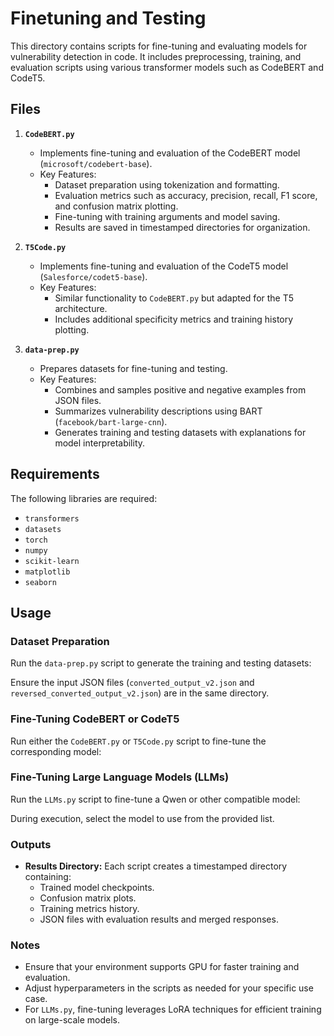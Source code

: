 # Finetuning and Testing

This directory contains scripts for fine-tuning and evaluating models for vulnerability detection in code. It includes preprocessing, training, and evaluation scripts using various transformer models such as CodeBERT and CodeT5.

## Files

1. **`CodeBERT.py`**
   - Implements fine-tuning and evaluation of the CodeBERT model (`microsoft/codebert-base`).
   - Key Features:
     - Dataset preparation using tokenization and formatting.
     - Evaluation metrics such as accuracy, precision, recall, F1 score, and confusion matrix plotting.
     - Fine-tuning with training arguments and model saving.
     - Results are saved in timestamped directories for organization.

2. **`T5Code.py`**
   - Implements fine-tuning and evaluation of the CodeT5 model (`Salesforce/codet5-base`).
   - Key Features:
     - Similar functionality to `CodeBERT.py` but adapted for the T5 architecture.
     - Includes additional specificity metrics and training history plotting.

3. **`data-prep.py`**
   - Prepares datasets for fine-tuning and testing.
   - Key Features:
     - Combines and samples positive and negative examples from JSON files.
     - Summarizes vulnerability descriptions using BART (`facebook/bart-large-cnn`).
     - Generates training and testing datasets with explanations for model interpretability.


## Requirements

The following libraries are required:
- `transformers`
- `datasets`
- `torch`
- `numpy`
- `scikit-learn`
- `matplotlib`
- `seaborn`

## Usage

### Dataset Preparation
Run the `data-prep.py` script to generate the training and testing datasets:

Ensure the input JSON files (`converted_output_v2.json` and `reversed_converted_output_v2.json`) are in the same directory.

### Fine-Tuning CodeBERT or CodeT5
Run either the `CodeBERT.py` or `T5Code.py` script to fine-tune the corresponding model:


### Fine-Tuning Large Language Models (LLMs)
Run the `LLMs.py` script to fine-tune a Qwen or other compatible model:

During execution, select the model to use from the provided list.

### Outputs
- **Results Directory:** Each script creates a timestamped directory containing:
  - Trained model checkpoints.
  - Confusion matrix plots.
  - Training metrics history.
  - JSON files with evaluation results and merged responses.

### Notes
- Ensure that your environment supports GPU for faster training and evaluation.
- Adjust hyperparameters in the scripts as needed for your specific use case.
- For `LLMs.py`, fine-tuning leverages LoRA techniques for efficient training on large-scale models.
